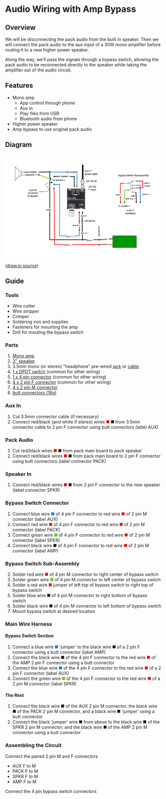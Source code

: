 # Audio Wiring with Amp Bypass

## Overview

We will be disconnecting the pack audio from the
built in speaker.  Then we will connect the pack
audio to the aux input of a 30W mono amplifier
before routing it to a new higher power speaker.

Along the way, we'll pass the signals through a
bypass switch, allowing the pack audio to be
reconnected directly to the speaker while taking
the amplifier out of the audio circuit.

## Features

- Mono amp
  - App control through phone
  - Aux in
  - Play files from USB
  - Bluetooth audio from phone
- Higher power speaker
- Amp bypass to use original pack audio

## Diagram

![Amp Audio](Amp%20Audio.png)

([draw.io source](Amp%20Audio.drawio))

## Guide

### Tools

- Wire cutter
- Wire stripper
- Crimper
- Soldering iron and supplies
- Fasteners for mounting the amp
- Drill for mouting the bypass switch

### Parts

1. [Mono amp](https://amzn.to/3Mmv7n8)
2. [3" speaker](https://amzn.to/4cKyq2i)
3. 3.5mm mono (or stereo) "headphone" pre-wired [jack](https://amz.run/9VQ6)
  or [cable](https://amz.run/9VQ9)
4. [1 x DPDT switch](https://amzn.to/3yMudNG) (common for other wiring)
5. [1 x 4 pin connector](https://amzn.to/3Z5QMY5) (common for other wiring)
6. [4 x 2 pin F connector](https://amzn.to/3Mq3lpL) (common for other wiring)
7. [4 x 2 pin M connector](https://amzn.to/3Mq3lpL)
8. [butt connectors (18g)](https://amzn.to/4cEEYiH)

<!--
### Wire List

- AUX 2 pin F
  - red - aux in connector
  - black - aux in connector
- AUX 2 pin M
  - red - bypass connector
  - black - pack audio ground
- PACK 2 pin F
  - red - pack audio
  - black - pack audio
- PACK 2 pin M
  - red - bypass connector
  - black - pack audio ground
- SPKR 2 pin F
  - red - speaker in
  - black - speaker in
- SPKR 2 pin M
  - red/red - bypass connector
  - black - pack audio ground
- AMP 2 pin F
  - red
  - black
- AMP 2 pin M
  - red
  - black
- 4 pin F
- 4 pin M
-->

### Aux In

1. Cut 3.5mm connector cable (if necessary)
2. Connect red/black (and white if stereo) wires ![wire](../images/red-wire.png) ![wire](../images/black-wire.png) from
   3.5mm connector cable to 2 pin F connector using butt connectors (label AUX)
   
<!--
- AUX 2 pin F red/black
-->

### Pack Audio

1. Cut red/black wires ![wire](../images/red-wire.png) ![wire](../images/black-wire.png) from pack main board to pack speaker
2. Connect red/black wires ![wire](../images/red-wire.png) ![wire](../images/black-wire.png) 
   from pack main board to 2 pin F connector using butt connectors (label connector PACK)
   
<!--
- PACK 2 pin F red/black
-->

### Speaker In

1. Connect red/black wires ![wire](../images/red-wire.png) ![wire](../images/black-wire.png) 
   from 2 pin F connector to the new speaker (label connector SPKR)
   
<!--
- SPKR 2 pin F red/black
-->

### Bypass Switch Connector

1. Connect blue wire ![wire](../images/blue-wire.png) of 4 pin F connector to red wire ![wire](../images/red-wire.png) of
   2 pin M connector (label AUX)
2. Connect red wire ![wire](../images/red-wire.png) of 4 pin F connector to red wire ![wire](../images/red-wire.png) of
   2 pin M connector (label PACK)
3. Connect green wire ![wire](../images/green-wire.png) of 4 pin F connector to red wire 
   ![wire](../images/red-wire.png) of 2 pin M connector (label SPKR)
4. Connect black wire ![wire](../images/black-wire.png) of 4 pin F connector to red wire
   ![wire](../images/red-wire.png) of 2 pin M connector (label AMP)
   
<!--
- 4 pin F blue/red/green/black
- AUX 2 pin M red
- PACK 2 pin M red
- SPKR 2 pin M red
- AMP 2 pin M red
-->

### Bypass Switch Sub-Assembly

2. Solder red wire ![wire](../images/red-wire.png) of 4 pin M connector to right center of bypass switch
3. Solder green wire ![wire](../images/green-wire.png) of 4 pin M connector to left center of bypass switch
4. Solder a red wire ![wire](../images/red-wire.png) jumper of left top of bypass switch to 
   right top of bypass switch
5. Solder blue wire ![wire](../images/black-wire.png) of 4 pin M connector to right bottom of bypass switch
6. Solder black wire ![wire](../images/black-wire.png) of 4 pin M connector to left bottom of bypass switch
1. Mount bypass switch at desired location

<!--
- 4 pin M red/green/blue/black
-->

### Main Wire Harness

#### Bypass Switch Section
1. Connect a blue wire ![wire](../images/blue-wire.png) 'jumper' to the black wire ![wire](../images/black-wire.png) of a
   2 pin F connector using a butt connector (label AMP)
2. Connect the black wire ![wire](../images/black-wire.png) of the 4 pin F connector 
   to the red wire ![wire](../images/red-wire.png) of the AMP 2 pin F connector using a butt connector
3. Connect the blue wire ![wire](../images/blue-wire.png) of the 4 pin F connector to the red wire
   ![wire](../images/red-wire.png) of a 2 pin F connector (label AUX)
4. Connect the green wire ![wire](../images/green-wire.png) of the 4 pin F connector to the
   red wire ![wire](../images/red-wire.png) of a 2 pin M connector (label SPKR)

<!--
- AMP 2 pin F red/black
- SPKR 2 pin M red
-->

#### The Rest
1. Connect the black wire ![wire](../images/black-wire.png) of the AUX 2 pin M connector,
   the black wire ![wire](../images/black-wire.png) of the PACK 2 pin M connector, and
   a black wire ![wire](../images/black-wire.png) 'jumper' using a butt connector
2. Connect the black 'jumper' wire ![wire](../images/black-wire.png) from above to the
   black wire ![wire](../images/black-wire.png) of the SPKR 2 pin M connector, and the black wire
    ![wire](../images/black-wire.png) of the AMP 2 pin M connector using a butt connector
   
<!--
- AUX 2 pin M black
- PACK 2 pin M black
- SPKR 2 pin M black
- AMP 2 pin M black
-->

### Assembling the Circuit

Connect the paired 2 pin M and F connectors

- AUX F to M
- PACK F to M
- SPKR F to M
- AMP F to M

Connect the 4 pin bypass switch connectors

   